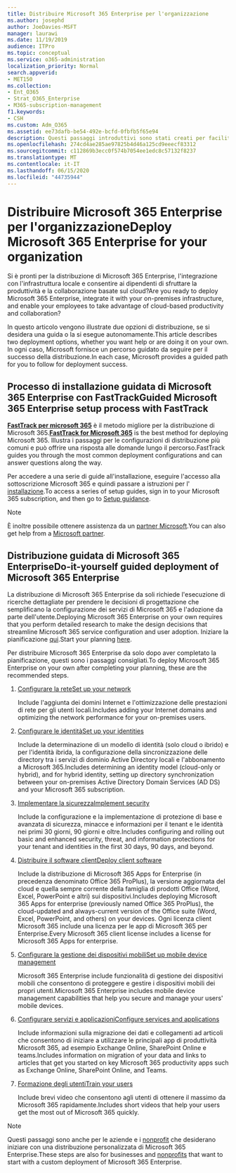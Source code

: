 ```yaml
---
title: Distribuire Microsoft 365 Enterprise per l'organizzazione
ms.author: josephd
author: JoeDavies-MSFT
manager: laurawi
ms.date: 11/19/2019
audience: ITPro
ms.topic: conceptual
ms.service: o365-administration
localization_priority: Normal
search.appverid:
- MET150
ms.collection:
- Ent_O365
- Strat_O365_Enterprise
- M365-subscription-management
f1.keywords:
- CSH
ms.custom: Adm_O365
ms.assetid: ee73dafb-be54-492e-bcfd-0fbfb5f65e94
description: Questi passaggi introduttivi sono stati creati per facilitare la configurazione della rete, creare identità, distribuire Microsoft 365 Apps for Enterprise, eseguire la migrazione dei dati e aiutare gli utenti dell'organizzazione a iniziare a utilizzare Microsoft 365.
ms.openlocfilehash: 274cd4ae285ae97825b4d46a125cd9eeecf83312
ms.sourcegitcommit: c112869b3ecc0f574b7054ee1edc8c57132f8237
ms.translationtype: MT
ms.contentlocale: it-IT
ms.lasthandoff: 06/15/2020
ms.locfileid: "44735944"
---
```

# <a name="deploy-microsoft-365-enterprise-for-your-organization"></a><span data-ttu-id="cc17f-103">Distribuire Microsoft 365 Enterprise per l'organizzazione</span><span class="sxs-lookup"><span data-stu-id="cc17f-103">Deploy Microsoft 365 Enterprise for your organization</span></span>

<span data-ttu-id="cc17f-104">Si è pronti per la distribuzione di Microsoft 365 Enterprise, l'integrazione con l'infrastruttura locale e consentire ai dipendenti di sfruttare la produttività e la collaborazione basate sul cloud?</span><span class="sxs-lookup"><span data-stu-id="cc17f-104">Are you ready to deploy Microsoft 365 Enterprise, integrate it with your on-premises infrastructure, and enable your employees to take advantage of cloud-based productivity and collaboration?</span></span>

<span data-ttu-id="cc17f-105">In questo articolo vengono illustrate due opzioni di distribuzione, se si desidera una guida o la si esegue autonomamente.</span><span class="sxs-lookup"><span data-stu-id="cc17f-105">This article describes two deployment options, whether you want help or are doing it on your own.</span></span> <span data-ttu-id="cc17f-106">In ogni caso, Microsoft fornisce un percorso guidato da seguire per il successo della distribuzione.</span><span class="sxs-lookup"><span data-stu-id="cc17f-106">In each case, Microsoft provides a guided path for you to follow for deployment success.</span></span>

## <a name="guided-microsoft-365-enterprise-setup-process-with-fasttrack"></a><span data-ttu-id="cc17f-107">Processo di installazione guidata di Microsoft 365 Enterprise con FastTrack</span><span class="sxs-lookup"><span data-stu-id="cc17f-107">Guided Microsoft 365 Enterprise setup process with FastTrack</span></span>

<span data-ttu-id="cc17f-108">**[FastTrack per microsoft 365](https://www.microsoft.com/fasttrack/microsoft-365)** è il metodo migliore per la distribuzione di Microsoft 365.</span><span class="sxs-lookup"><span data-stu-id="cc17f-108">**[FastTrack for Microsoft 365](https://www.microsoft.com/fasttrack/microsoft-365)** is the best method for deploying Microsoft 365.</span></span> <span data-ttu-id="cc17f-109">Illustra i passaggi per le configurazioni di distribuzione più comuni e può offrire una risposta alle domande lungo il percorso.</span><span class="sxs-lookup"><span data-stu-id="cc17f-109">FastTrack guides you through the most common deployment configurations and can answer questions along the way.</span></span> 

<span data-ttu-id="cc17f-110">Per accedere a una serie di guide all'installazione, eseguire l'accesso alla sottoscrizione Microsoft 365 e quindi passare a istruzioni per l' [installazione](https://aka.ms/o365fasttrack).</span><span class="sxs-lookup"><span data-stu-id="cc17f-110">To access a series of setup guides, sign in to your Microsoft 365 subscription, and then go to [Setup guidance](https://aka.ms/o365fasttrack).</span></span>

>[!Note]
><span data-ttu-id="cc17f-111">È inoltre possibile ottenere assistenza da un [partner Microsoft](https://www.microsoft.com/solution-providers/home).</span><span class="sxs-lookup"><span data-stu-id="cc17f-111">You can also get help from a [Microsoft partner](https://www.microsoft.com/solution-providers/home).</span></span>
>

## <a name="do-it-yourself-guided-deployment-of-microsoft-365-enterprise"></a><span data-ttu-id="cc17f-112">Distribuzione guidata di Microsoft 365 Enterprise</span><span class="sxs-lookup"><span data-stu-id="cc17f-112">Do-it-yourself guided deployment of Microsoft 365 Enterprise</span></span>

<span data-ttu-id="cc17f-113">La distribuzione di Microsoft 365 Enterprise da soli richiede l'esecuzione di ricerche dettagliate per prendere le decisioni di progettazione che semplificano la configurazione dei servizi di Microsoft 365 e l'adozione da parte dell'utente.</span><span class="sxs-lookup"><span data-stu-id="cc17f-113">Deploying Microsoft 365 Enterprise on your own requires that you perform detailed research to make the design decisions that streamline Microsoft 365 service configuration and user adoption.</span></span> <span data-ttu-id="cc17f-114">Iniziare la pianificazione [qui](get-your-organization-ready-for-office-365.md).</span><span class="sxs-lookup"><span data-stu-id="cc17f-114">Start your planning [here](get-your-organization-ready-for-office-365.md).</span></span>

<span data-ttu-id="cc17f-115">Per distribuire Microsoft 365 Enterprise da solo dopo aver completato la pianificazione, questi sono i passaggi consigliati.</span><span class="sxs-lookup"><span data-stu-id="cc17f-115">To deploy Microsoft 365 Enterprise on your own after completing your planning, these are the recommended steps.</span></span>

1. [<span data-ttu-id="cc17f-116">Configurare la rete</span><span class="sxs-lookup"><span data-stu-id="cc17f-116">Set up your network</span></span>](set-up-network-for-office-365.md)

   <span data-ttu-id="cc17f-117">Include l'aggiunta dei domini Internet e l'ottimizzazione delle prestazioni di rete per gli utenti locali.</span><span class="sxs-lookup"><span data-stu-id="cc17f-117">Includes adding your Internet domains and optimizing the network performance for your on-premises users.</span></span>
 
2. [<span data-ttu-id="cc17f-118">Configurare le identità</span><span class="sxs-lookup"><span data-stu-id="cc17f-118">Set up your identities</span></span>](protect-your-global-administrator-accounts.md)

   <span data-ttu-id="cc17f-119">Include la determinazione di un modello di identità (solo cloud o ibrido) e per l'identità ibrida, la configurazione della sincronizzazione delle directory tra i servizi di dominio Active Directory locali e l'abbonamento a Microsoft 365.</span><span class="sxs-lookup"><span data-stu-id="cc17f-119">Includes determining an identity model (cloud-only or hybrid), and for hybrid identity, setting up directory synchronization between your on-premises Active Directory Domain Services (AD DS) and your Microsoft 365 subscription.</span></span>

3. [<span data-ttu-id="cc17f-120">Implementare la sicurezza</span><span class="sxs-lookup"><span data-stu-id="cc17f-120">Implement security</span></span>](https://docs.microsoft.com/office365/securitycompliance/security-roadmap)

   <span data-ttu-id="cc17f-121">Include la configurazione e la implementazione di protezione di base e avanzata di sicurezza, minacce e informazioni per il tenant e le identità nei primi 30 giorni, 90 giorni e oltre.</span><span class="sxs-lookup"><span data-stu-id="cc17f-121">Includes configuring and rolling out basic and enhanced security, threat, and information protections for your tenant and identities in the first 30 days, 90 days, and beyond.</span></span>
 
4. [<span data-ttu-id="cc17f-122">Distribuire il software client</span><span class="sxs-lookup"><span data-stu-id="cc17f-122">Deploy client software</span></span>](https://docs.microsoft.com/DeployOffice/deployment-guide-microsoft-365-apps)

   <span data-ttu-id="cc17f-123">Include la distribuzione di Microsoft 365 Apps for Enterprise (in precedenza denominato Office 365 ProPlus), la versione aggiornata del cloud e quella sempre corrente della famiglia di prodotti Office (Word, Excel, PowerPoint e altri) sui dispositivi.</span><span class="sxs-lookup"><span data-stu-id="cc17f-123">Includes deploying Microsoft 365 Apps for enterprise (previously named Office 365 ProPlus), the cloud-updated and always-current version of the Office suite (Word, Excel, PowerPoint, and others) on your devices.</span></span> <span data-ttu-id="cc17f-124">Ogni licenza client Microsoft 365 include una licenza per le app di Microsoft 365 per Enterprise.</span><span class="sxs-lookup"><span data-stu-id="cc17f-124">Every Microsoft 365 client license includes a license for Microsoft 365 Apps for enterprise.</span></span>
 
5. [<span data-ttu-id="cc17f-125">Configurare la gestione dei dispositivi mobili</span><span class="sxs-lookup"><span data-stu-id="cc17f-125">Set up mobile device management</span></span>](https://support.office.com/article/set-up-mobile-device-management-mdm-in-office-365-dd892318-bc44-4eb1-af00-9db5430be3cd)

   <span data-ttu-id="cc17f-126">Microsoft 365 Enterprise include funzionalità di gestione dei dispositivi mobili che consentono di proteggere e gestire i dispositivi mobili dei propri utenti.</span><span class="sxs-lookup"><span data-stu-id="cc17f-126">Microsoft 365 Enterprise includes mobile device management capabilities that help you secure and manage your users' mobile devices.</span></span>
 
6. [<span data-ttu-id="cc17f-127">Configurare servizi e applicazioni</span><span class="sxs-lookup"><span data-stu-id="cc17f-127">Configure services and applications</span></span>](configure-services-and-applications.md)

   <span data-ttu-id="cc17f-128">Include informazioni sulla migrazione dei dati e collegamenti ad articoli che consentono di iniziare a utilizzare le principali app di produttività Microsoft 365, ad esempio Exchange Online, SharePoint Online e teams.</span><span class="sxs-lookup"><span data-stu-id="cc17f-128">Includes information on migration of your data and links to articles that get you started on key Microsoft 365 productivity apps such as Exchange Online, SharePoint Online, and Teams.</span></span>
 
7. [<span data-ttu-id="cc17f-129">Formazione degli utenti</span><span class="sxs-lookup"><span data-stu-id="cc17f-129">Train your users</span></span>](https://docs.microsoft.com/office365/admin/admin-overview/get-started-with-office-365#training-resources-for-your-users)

   <span data-ttu-id="cc17f-130">Include brevi video che consentono agli utenti di ottenere il massimo da Microsoft 365 rapidamente.</span><span class="sxs-lookup"><span data-stu-id="cc17f-130">Includes short videos that help your users get the most out of Microsoft 365 quickly.</span></span>
 

>[!Note]
><span data-ttu-id="cc17f-131">Questi passaggi sono anche per le aziende e i [nonprofit](https://go.microsoft.com/fwlink/?LinkId=627221) che desiderano iniziare con una distribuzione personalizzata di Microsoft 365 Enterprise.</span><span class="sxs-lookup"><span data-stu-id="cc17f-131">These steps are also for businesses and [nonprofits](https://go.microsoft.com/fwlink/?LinkId=627221) that want to start with a custom deployment of Microsoft 365 Enterprise.</span></span> 
>
